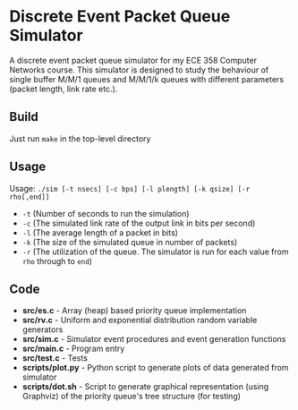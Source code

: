 # Discrete Event Packet Queue Simulator
A discrete event packet queue simulator for my ECE 358 Computer Networks course. This simulator is designed to study
the behaviour of single buffer M/M/1 queues and M/M/1/k queues with different parameters (packet length, link rate etc.).

## Build
Just run `make` in the top-level directory

## Usage
Usage: `./sim [-t nsecs] [-c bps] [-l plength] [-k qsize] [-r rho[,end]]`

- `-t` (Number of seconds to run the simulation)
- `-c` (The simulated link rate of the output link in bits per second)
- `-l` (The average length of a packet in bits)
- `-k` (The size of the simulated queue in number of packets)
- `-r` (The utilization of the queue. The simulator is run for each value from `rho` through to `end`)

## Code
- **src/es.c**        - Array (heap) based priority queue implementation
- **src/rv.c**        - Uniform and exponential distribution random variable generators
- **src/sim.c**       - Simulator event procedures and event generation functions
- **src/main.c**      - Program entry
- **src/test.c**      - Tests
- **scripts/plot.py** - Python script to generate plots of data generated from simulator
- **scripts/dot.sh**  - Script to generate graphical representation (using Graphviz) of the priority queue's tree structure (for testing)

